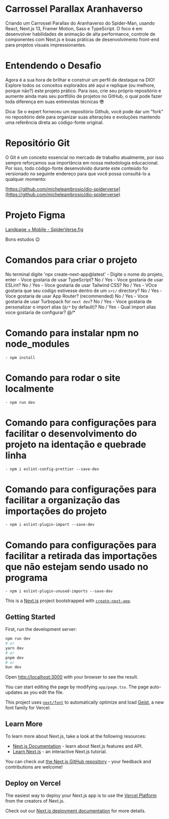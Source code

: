 # Carrossel Parallax Aranhaverso
 Criando um Carrossel Parallax do Aranhaverso do Spider-Man, usando React, Next.js 13, Framer Motion, Sass e TypeScript. O foco é em desenvolver habilidades de animação de alta performance, controle de componentes com Next.js e boas práticas de desenvolvimento front-end para projetos visuais impressionantes.


# Entendendo o Desafio
Agora é a sua hora de brilhar e construir um perfil de destaque na DIO! Explore todos os conceitos explorados até aqui e replique (ou melhore, porque não?) este projeto prático. Para isso, crie seu próprio repositório e aumente ainda mais seu portfólio de projetos no GitHub, o qual pode fazer toda diferença em suas entrevistas técnicas 😎

Dica: Se o expert forneceu um repositório Github, você pode dar um "fork" no repositório dele para organizar suas alterações e evoluções mantendo uma referência direta ao código-fonte original.

 
# Repositório Git
O Git é um conceito essencial no mercado de trabalho atualmente, por isso sempre reforçamos sua importância em nossa metodologia educacional. Por isso, todo código-fonte desenvolvido durante este conteúdo foi versionado no seguinte endereço para que você possa consultá-lo a qualquer momento:

[https://github.com/micheleambrosio/dio-spiderverse](https://github.com/micheleambrosio/dio-spiderverse)


# Projeto Figma
[Landpage + Mobile - SpiderVerse.fig](https://www.figma.com/design/rgHS7o5MyTAxk9vCRH5YhL/Landpage---Mobile---SpiderVerse?node-id=0-1&p=f)

Bons estudos 😉


# Comandos para criar o projeto
No terminal digite 'npx create-next-app@latest'
    - Digite o nome do projeto, enter
    - Voce gostaria de usar TypeScript? No / Yes
    - Voce gostaria de usar ESLint? No / Yes
    - Voce gostaria de usar Tailwind CSS? No / Yes
    - VOce gostaria que seu codigo estivesse dentro de um `src/` directory? No / Yes
    - Voce gostaria de usar App Router? (recommended) No / Yes
    - Voce gostaria de usar Turbopack for `next dev`?  No / Yes
    - Voce gostaria de personalizar o import alias (`@/*` by default)? No / Yes
    - Qual import alias voce gostaria de configurar? @/*

# Comando para instalar npm no node_modules
    - npm install

# Comando para rodar o site localmente
    - npm run dev

# Comando para configurações para facilitar o desenvolvimento do projeto na identação e quebrade linha
    - npm i eslint-config-prettier --save-dev

# Comando para configurações para facilitar a organização das importações do projeto
    - npm i eslint-plugin-import --save-dev

# Comando para configurações para facilitar a retirada das importações que não estejam sendo usado no programa
    - npm i eslint-plugin-unused-imports --save-dev


This is a [Next.js](https://nextjs.org) project bootstrapped with [`create-next-app`](https://nextjs.org/docs/app/api-reference/cli/create-next-app).

## Getting Started

First, run the development server:

```bash
npm run dev
# or
yarn dev
# or
pnpm dev
# or
bun dev
```

Open [http://localhost:3000](http://localhost:3000) with your browser to see the result.

You can start editing the page by modifying `app/page.tsx`. The page auto-updates as you edit the file.

This project uses [`next/font`](https://nextjs.org/docs/app/building-your-application/optimizing/fonts) to automatically optimize and load [Geist](https://vercel.com/font), a new font family for Vercel.

## Learn More

To learn more about Next.js, take a look at the following resources:

- [Next.js Documentation](https://nextjs.org/docs) - learn about Next.js features and API.
- [Learn Next.js](https://nextjs.org/learn) - an interactive Next.js tutorial.

You can check out [the Next.js GitHub repository](https://github.com/vercel/next.js) - your feedback and contributions are welcome!

## Deploy on Vercel

The easiest way to deploy your Next.js app is to use the [Vercel Platform](https://vercel.com/new?utm_medium=default-template&filter=next.js&utm_source=create-next-app&utm_campaign=create-next-app-readme) from the creators of Next.js.

Check out our [Next.js deployment documentation](https://nextjs.org/docs/app/building-your-application/deploying) for more details.
